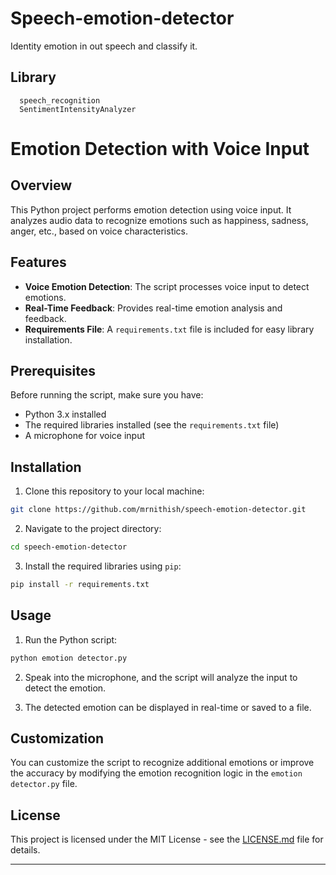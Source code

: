 # Speech-emotion-detector
Identity emotion in out speech and classify it.
## Library
      speech_recognition
      SentimentIntensityAnalyzer



# Emotion Detection with Voice Input

## Overview

This Python project performs emotion detection using voice input. It analyzes audio data to recognize emotions such as happiness, sadness, anger, etc., based on voice characteristics.

## Features

- **Voice Emotion Detection**: The script processes voice input to detect emotions.
- **Real-Time Feedback**: Provides real-time emotion analysis and feedback.
- **Requirements File**: A `requirements.txt` file is included for easy library installation.

## Prerequisites

Before running the script, make sure you have:

- Python 3.x installed
- The required libraries installed (see the `requirements.txt` file)
- A microphone for voice input

## Installation

1. Clone this repository to your local machine:

```bash
git clone https://github.com/mrnithish/speech-emotion-detector.git
```

2. Navigate to the project directory:

```bash
cd speech-emotion-detector
```

3. Install the required libraries using `pip`:

```bash
pip install -r requirements.txt
```

## Usage

1. Run the Python script:

```bash
python emotion detector.py
```

2. Speak into the microphone, and the script will analyze the input to detect the emotion.

3. The detected emotion can be displayed in real-time or saved to a file.

## Customization

You can customize the script to recognize additional emotions or improve the accuracy by modifying the emotion recognition logic in the `emotion detector.py` file.

## License

This project is licensed under the MIT License - see the [LICENSE.md](LICENSE.md) file for details.

---
